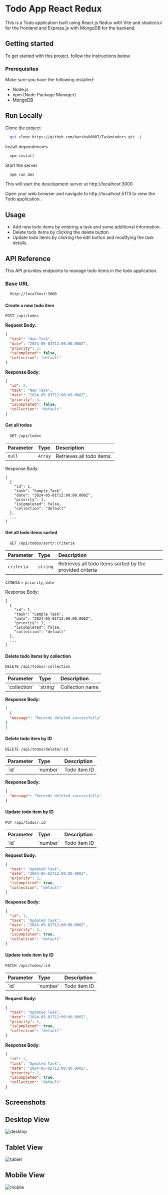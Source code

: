 # Todo App React Redux





This is a  Todo application built using React.js Redux with Vite and shadcn/ui for the frontend and Express.js with MongoDB for the backend.

## Getting started

To get started with this project, follow the instructions below.

### Prerequisites

Make sure you have the following installed:

* Node.js  
* npm (Node Package Manager)  
* MongoDB
## Run Locally

Clone the project

```bash
  git clone https://github.com/harshak0007/Taskminders.git ./
```

Install dependencies

```bash
  npm install
```

Start the server

```bash
  npm run dev
```

This will start the development server at http://localhost:3000


Open your web browser and navigate to http://localhost:5173 to view the Todo application.

## Usage

* Add new todo items by entering a task and some additional information.
* Delete todo items by clicking the delete button.
* Update todo items by clicking the edit button and modifying the task details.


## API Reference

This API provides endpoints to manage todo items in the todo application.

### Base URL
```bash
  http://localhost:3000
```

#### Create a new todo item

```http
POST /api/todos
```

**Request Body:**

```json
{
  "task": "New Task",
  "date": "2024-05-03T12:00:00.000Z",
  "priority": 3,
  "isCompleted": false,
  "collection": "default"
}
```

**Response Body:**

```json
{
  "id": 2,
  "task": "New Task",
  "date": "2024-05-03T12:00:00.000Z",
  "priority": 3,
  "isCompleted": false,
  "collection": "default"
}
```


#### Get all todos

```http
  GET /api/todos
```

| Parameter | Type     | Description                |
| :-------- | :------- | :------------------------- |
| `null` | `Array` | Retrieves all todo items. |


Response Body:
```code
[
  {
    "id": 1,
    "task": "Sample Task",
    "date": "2024-05-01T12:00:00.000Z",
    "priority": 1,
    "isCompleted": false,
    "collection": "default"
  },
  ...
]
```

#### Get all todo items sorted

```http
  GET /api/todos/sort/:criteria
```

| Parameter | Type     | Description                       |
| :-------- | :------- | :-------------------------------- |
| `criteria`      | `string` | Retrieves all todo items sorted by the provided criteria |

criteria = `priority`, `date`

Response Body: 
```output
[
  {
    "id": 1,
    "task": "Sample Task",
    "date": "2024-05-01T12:00:00.000Z",
    "priority": 1,
    "isCompleted": false,
    "collection": "default"
  },
  ...
]
```



#### Delete todo items by collection

```http
DELETE /api/todos/:collection
```

| Parameter | Type     | Description                       |
| :-------- | :------- | :-------------------------------- |
| \`collection\`| \`string\` | Collection name                   |

**Response Body:**

```json
[
  {
  "message": "Records deleted successfully"
}
]
```

#### Delete todo item by ID

```http
DELETE /api/todos/delete/:id
```

| Parameter | Type     | Description                  |
| :-------- | :------- | :--------------------------- |
| \`id\`      | \`number\` | Todo item ID                |

**Response Body:**

```json
{
  "message": "Records deleted successfully"
}
```

#### Update todo item by ID

```http
PUT /api/todos/:id
```

| Parameter | Type     | Description                  |
| :-------- | :------- | :--------------------------- |
| \`id\`      | \`number\` | Todo item ID                |

**Request Body:**

```json
{
  "task": "Updated Task",
  "date": "2024-05-02T12:00:00.000Z",
  "priority": 2,
  "isCompleted": true,
  "collection": "default"
}
```

**Response Body:**

```json
{
  "id": 1,
  "task": "Updated Task",
  "date": "2024-05-02T12:00:00.000Z",
  "priority": 2,
  "isCompleted": true,
  "collection": "default"
}
```


#### Update todo item by ID

```http
PATCH /api/todos/:id
```

| Parameter | Type     | Description                  |
| :-------- | :------- | :--------------------------- |
| \`id\`      | \`number\` | Todo item ID                |

**Request Body:**

```json
{
  "task": "Updated Task",
  "date": "2024-05-02T12:00:00.000Z",
  "priority": 2,
  "isCompleted": true,
  "collection": "default"
}
```

**Response Body:**

```json
{
  "id": 1,
  "task": "Updated Task",
  "date": "2024-05-02T12:00:00.000Z",
  "priority": 2,
  "isCompleted": true,
  "collection": "default"
}
```

## Screenshots


## Desktop View
![desktop](https://github.com/harshak0007/Todo-App-React-Redux/assets/102007831/949fbf63-f87a-4556-82db-7fbd34a55b32)

## Tablet View
![tablet](https://github.com/harshak0007/Todo-App-React-Redux/assets/102007831/2d26877d-a050-4178-8095-40f4eed11c45)

## Mobile View
![mobile](https://github.com/harshak0007/Todo-App-React-Redux/assets/102007831/2e537546-edf1-4ecc-9737-a30f8d6bce09)
